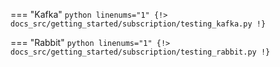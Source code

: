 === "Kafka"
    ```python linenums="1"
    {!> docs_src/getting_started/subscription/testing_kafka.py !}
    ```

=== "Rabbit"
    ```python linenums="1"
    {!> docs_src/getting_started/subscription/testing_rabbit.py !}
    ```